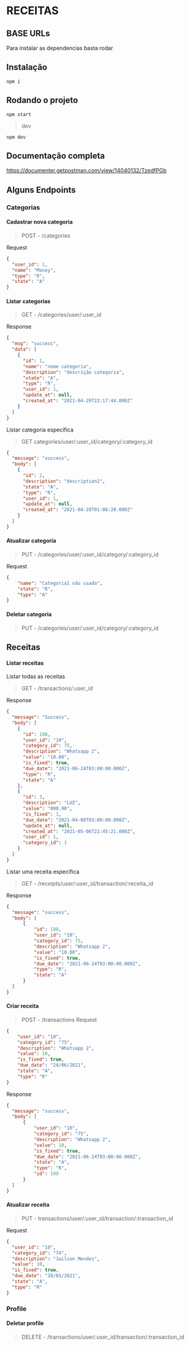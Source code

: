 # RECEITAS

## BASE URLs

Para instalar as dependencias basta rodar
## Instalação
```shell
npm i
```

## Rodando o projeto
```shell
npm start
```
>dev
```shell
npm dev
```

## Documentação completa
https://documenter.getpostman.com/view/14040132/TzedfPGb


## Alguns Endpoints

### Categorias

#### Cadastrar nova categoria
> POST - /categories

Request
  ```json
  {
    "user_id": 1,
    "name": "Money",
    "type": "R",
    "state": "A"
  }
```

#### Listar categorias
> GET - /categories/user/:user_id

Response
```json
{
  "msg": "success",
  "data": [
    {
      "id": 1,
      "name": "nome categoria",
      "description": "descrição categoria",
      "state": "A",
      "type": "R",
      "user_id": 1,
      "update_at": null,
      "created_at": "2021-04-29T22:17:44.000Z"
    }
  ]
}
```

Listar categoria especifica
> GET categories/user/:user_id/category/:category_id
```json
{
  "message": "success",
  "body": [
    {
      "id": 2,
      "description": "description2",
      "state": "A",
      "type": "R",
      "user_id": 1,
      "update_at": null,
      "created_at": "2021-04-28T01:06:20.000Z"
    }
  ]
}
```

#### Atualizar categoria
> PUT - /categories/user/:user_id/category/:category_id

Request
```json
{
	"name": "Categoria1 não usada",
	"state": "R",
	"type": "A"
}
```

#### Deletar categoria
> PUT - /categories/user/:user_id/category/:category_id

## Receitas

#### Listar receitas
Listar todas as receitas
> GET - /transactions/:user_id

Response
```json
{
  "message": "Success",
  "body": [
    {
      "id": 198,
      "user_id": "10",
      "category_id": 75,
      "description": "Whatsapp 2",
      "value": "10.00",
      "is_fixed": true,
      "due_date": "2021-06-24T03:00:00.000Z",
      "type": "R",
      "state": "A"
    },
    {
      "id": 3,
      "description": "LUZ",
      "value": "800.90",
      "is_fixed": 1,
      "due_date": "2021-04-08T03:00:00.000Z",
      "update_at": null,
      "created_at": "2021-05-06T22:45:21.000Z",
      "user_id": 1,
      "category_id": 1
    }
  ]
}
```

Listar uma receita especifica
> GET - /receipts/user/:user_id/transaction/:receita_id

Response
```json
{
  "message": "success",
  "body": [
      {
          "id": 198,
          "user_id": "10",
          "category_id": 75,
          "description": "Whatsapp 2",
          "value": "10.00",
          "is_fixed": true,
          "due_date": "2021-06-24T03:00:00.000Z",
          "type": "R",
          "state": "A"
      }
  ]
}
```

#### Criar receita
> POST - /transactions
Request
```json
{
    "user_id": "10",
    "category_id": "75",
    "description": "Whatsapp 2",
    "value": 10,
    "is_fixed": true,
    "due_date": "24/06/2021",
    "state": "A",
    "type": "R"
}
```

Response
```json
{
  "message": "success",
  "body": [
      {
          "user_id": "10",
          "category_id": "75",
          "description": "Whatsapp 2",
          "value": 10,
          "is_fixed": true,
          "due_date": "2021-06-24T03:00:00.000Z",
          "state": "A",
          "type": "R",
          "id": 199
      }
  ]
}
```

#### Atualizar receita
> PUT - transactions/user/:user_id/transaction/:transaction_id

Request
```json
{
  "user_id": "10",
  "category_id": "74",
  "description": "Jailson Mendes",
  "value": 10,
  "is_fixed": true,
  "due_date": "28/03/2021",
  "state": "A",
  "type": "R"
}
```

### Profile

#### Deletar profile
> DELETE - /transactions/user/:user_id/transaction/:transaction_id
